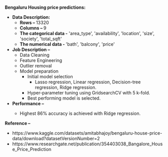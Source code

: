 <p><strong>Bengaluru Housing price predictions:</strong></p>
<ul>
<li><strong>Data Description:</strong>
<ul>
<li><strong>Rows &ndash; </strong>13320</li>
<li><strong>Columns &ndash; </strong>9</li>
<li><strong>The categorical data -</strong> 'area_type', 'availability', 'location', 'size', 'society', 'total_sqft'</li>
<li><strong>The numerical data - </strong>'bath', 'balcony', 'price'</li>
</ul>
</li>
<li><strong>Job Description &ndash; </strong>
<ul>
<li>Data Cleaning</li>
<li>Feature Engineering</li>
<li>Outlier removal</li>
<li>Model preparation
<ul>
<li>Initial model selection
<ul>
<li>Lasso regression, Linear regression, Decision-tree regression, Ridge regression.</li>
</ul>
</li>
<li>Hyper-parameter tuning using GridsearchCV with 5 k-fold.</li>
<li>Best performing model is selected.</li>
</ul>
</li>
</ul>
</li>
<li><strong>Performance &ndash;</strong></li>
<ul>
<li>Highest 86% accuracy is achieved with Ridge regression.</li>
</ul>
</ul>
<p><strong>Reference &ndash;</strong></p>
<ul>
<li>https://www.kaggle.com/datasets/amitabhajoy/bengaluru-house-price-data/download?datasetVersionNumber=2</li>
<li>https://www.researchgate.net/publication/354403038_Bangalore_House_Price_Prediction</li>
</ul>
